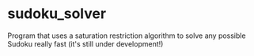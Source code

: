 # sudoku_solver
 Program that uses a saturation restriction algorithm to solve any possible Sudoku really fast (it's still under development!)
